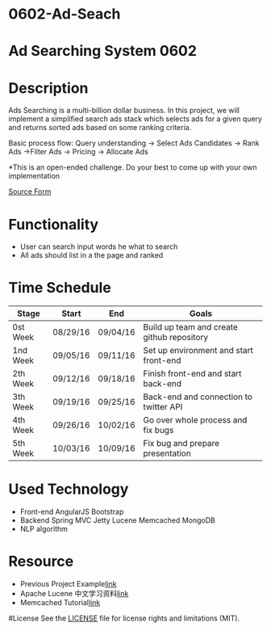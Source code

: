 # 0602-Ad-Seach


# Ad Searching System 0602 


# Description

Ads Searching is a multi-billion dollar business. In this project, we will implement a simplified search ads stack which selects ads for a given query and returns sorted ads based on some ranking criteria.

Basic process flow: Query understanding -> Select Ads Candidates -> Rank Ads ->Filter Ads -> Pricing -> Allocate Ads

*This is an open-ended challenge. Do your best to come up with your own implementation


[Source Form](https://www.bittiger.io/microproject/KrPpRGNyDEpk4nSdn)


# Functionality
- User can search input words he what to search
- All ads should list in a the page and ranked

# Time Schedule
| Stage | Start  | End | Goals |
| ------------- | ------------- | ------------- | ------------- |
| 0st Week | 08/29/16  | 09/04/16 | Build up team and create github repository
| 1nd Week | 09/05/16  | 09/11/16 | Set up environment and start front-end|
| 2th Week | 09/12/16  | 09/18/16 | Finish front-end and start back-end |
| 3th Week | 09/19/16  | 09/25/16 | Back-end and connection to twitter API  |
| 4th Week | 09/26/16  | 10/02/16 | Go over whole process and fix bugs |
| 5th Week | 10/03/16  | 10/09/16 | Fix bug and prepare presentation |


# Used Technology
- Front-end AngularJS Bootstrap
- Backend Spring MVC Jetty Lucene Memcached MongoDB
- NLP algorithm

# Resource 
- Previous Project Example[link](https://github.com/BitTigerInst/ads-searching-system)
- Apache Lucene 中文学习资料[link](http://www.wxdl.cn/index/lucene-source.html)
- Memcached Tutorial[link](http://www.tutorialspoint.com/memcached/)

#License
See the [LICENSE](https://opensource.org/licenses/MIT) file for license rights and limitations (MIT).